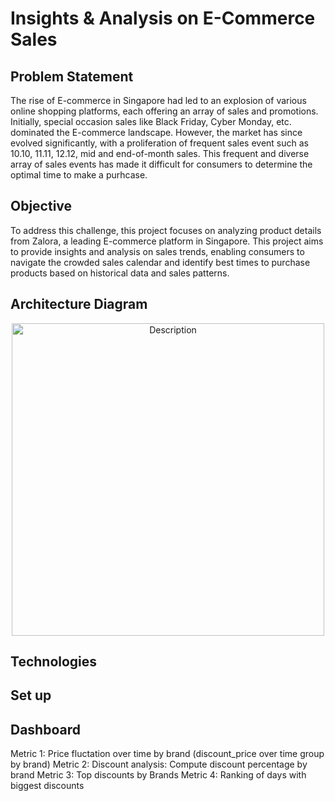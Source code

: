 # Insights & Analysis on E-Commerce Sales

## Problem Statement
The rise of E-commerce in Singapore had led to an explosion of various online shopping platforms, each offering an array of sales and promotions.
Initially, special occasion sales like Black Friday, Cyber Monday, etc. dominated the E-commerce landscape.
However, the market has since evolved significantly, with a proliferation of frequent sales event such as 10.10, 11.11, 12.12, mid and end-of-month sales.
This frequent and diverse array of sales events has made it difficult for consumers to determine the optimal time to make a purhcase. 

## Objective
To address this challenge, this project focuses on analyzing product details from Zalora, a leading E-commerce platform in Singapore. This project aims to provide insights and analysis on sales trends, enabling consumers to navigate the crowded sales calendar and identify best times to purchase products based on historical data and sales patterns.

## Architecture Diagram
<div align="center">
  <img src="image.png" alt="Description" width="500"/>
</div>

## Technologies

## Set up

## Dashboard
Metric 1: Price fluctation over time by brand (discount_price over time group by brand)
Metric 2: Discount analysis: Compute discount percentage by brand 
Metric 3: Top discounts by Brands
Metric 4: Ranking of days with biggest discounts